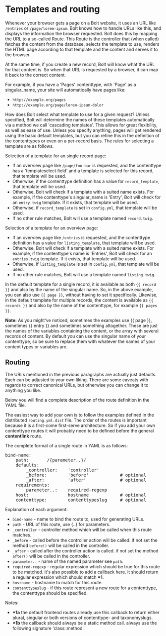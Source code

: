 Templates and routing
=====================

Whenever your browser gets a page on a Bolt website, it uses an URL like `/entries` or `/page/lorem-ipsum`. Bolt knows
how to handle URLs like this, and displays the information the browser requested. Bolt does this by mapping the URL to a
so-called Route. This Route is the controller that (when called) fetches the content from the database, selects the
template to use, renders the HTML page according to that template and the content and serves it to the browser.

At the same time, if you create a new record, Bolt will know what the URL for that content is. So when that URL is
requested by a browser, it can map it back to the correct content.

For example, if you have a 'Pages' contenttype, with 'Page' as a singular_name, your site will automatically have pages
like:

  - `http://example.org/pages`
  - `http://example.org/page/lorem-ipsum-dolor`

How does Bolt select what template to use for a given request? Unless specified, Bolt will determine the names of these
templates automatically via a method we call 'cascading templates'. This allows for great flexibility, as well as ease
of use. Unless you specify anything, pages will get rendered using the basic default templates, but you can refine this
in the definition of the contenttypes or even on a per-record basis. The rules for selecting a template are as follows.

Selection of a template for an single record page:

  - If an overview page like `/page/foo-bar` is requested, and the contenttype has a 'templateselect field' and a
    template is selected for this record, that template will be used.
  - Otherwise, if the contenttype definition has a value for `record_template`, that template will be used.
  - Otherwise, Bolt will check if a template with a suited name exists. For example, if the contenttype's singular_name
    is 'Entry', Bolt will check for an `entry.twig` template. If it exists, that template will be used.
  - Otherwise, if `record_template` is set in `config.yml`, that template will be used.
  - If no other rule matches, Bolt will use a template named `record.twig`.

Selection of a template for an overview page:

  - If an overview page like `/entries` is requested, and the contenttype definition has a value for `listing_template`,
    that template will be used.
  - Otherwise, Bolt will check if a template with a suited name exists. For example, if the contenttype's name is
    'Entries', Bolt will check for an `entries.twig` template. If it exists, that template will be used.
  - Otherwise, if `listing_template` is set in `config.yml`, that template will be used.
  - If no other rule matches, Bolt will use a template named `listing.twig`.

In the default template for a single record, it is available as both `{{ record }}` and also by the name of the singular
name. So, in the above example, you can also use `{{ page }}`, without having to set it specifically. Likewise, in the
default template for multiple records, the content is available as `{{ records }}` and also by the name of the
contenttype, for example `{{ pages }}`.

<p class="note"><strong>Note:</strong> As you might've noticed, sometimes the examples use {{ page }}, sometimes {{
entry }} and sometimes something altogether. These are just the names of the variables containing the content, or the
array with several records of content. By default you can use the singular name of your contenttype, so be sure to
replace them with whatever the names of your content types or variables are.</p>


Routing
-------

The URLs mentioned in the previous paragraphs are actually just defaults. Each can be adjusted to your own liking.
There are some caveats with regards to correct canonical URLs, but otherwise you can change it to anything you like.

Below you will find a complete description of the route definition in the YAML file.

The easiest way to add your own is to follow the examples defined in the distributed `routing.yml.dist` file.
The order of the routes is important because it is a first-come first-serve architecture. So if you add your own contenttype routes it will probably need to be defined before the general **contentlink** route.


The complete format of a single route in YAML is as follows:

<pre class="brush: plain">
bind-name:
    path:       /{parameter..}/
    defaults:
        _controller:    'controller'
        _before:        'before'            # optional
        _after:         'after'             # optional
    requirements:
        parameter..:    required-regexp
    host:               hostname            # optional
    contenttype:        contenttypeslug     # optional
</pre>


Explanation of each argument:

  - `bind-name`  - name to bind the route to, used for generating URLs.
  - `path` - URL of this route, use {..} for parameters.
  - `_controller` - controller method which will be called when this route matches.
  - `_before`  - called before the controller action will be called.
    if not set the method `before()` will be called in the controller.
  - `_after` - called after the controller action is called.
    if not set the method `after()` will be called in the controller.
  - `parameter..` - name of the named parameter see `path`.
  - `required-regexp` - regular expression which should be true for this route to be matched. it's also possible to add a callback here. it should return a regular expression which should match **&#42;1**.
  - `hostname` - hostname to match for this route.
  - `contenttypeslug` - if this route represent a new route for a contenttype, the contenttype should be specified.

Notes:

  - **&#42;1a** the default frontend routes already use this callback to return either plural, singular or both versions of contenttype- and taxonomyslugs.
  - **&#42;1b** the callback should always be a static method call. always use the following signature 'class::method'.
